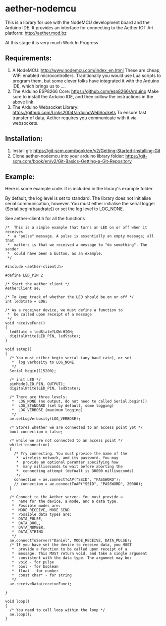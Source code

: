 # aether-nodemcu

This is a library for use with the NodeMCU development board and the Arduino IDE. It provides an interface for connecting to the Aether IOT Art platform: http://aether.mod.bz

At this stage it is very much Work In Progress

## Requirements:
1. A NodeMCU: http://www.nodemcu.com/index_en.html
    These are cheap, WiFi enabled microcontrollers. Traditionally you would use Lua scripts to program them, but some clever folks have       integrated it with the Arduino IDE, which brings us to ....
2. The Arduino ESP8266 Core: https://github.com/esp8266/Arduino
    Make sure to install the Arduino IDE, and then collow the instructions in the above link.
3. The Arduino Websocket Library: https://github.com/Links2004/arduinoWebSockets
    To ensure fast transfer of data, Aether requires you communicate with it via websockets.
    
## Installation:
1. Install git: https://git-scm.com/book/en/v2/Getting-Started-Installing-Git
2. Clone aether-nodemcu into your arduino library folder: https://git-scm.com/book/en/v2/Git-Basics-Getting-a-Git-Repository

## Example:
Here is some example code. It is included in the library's example folder.

By default, the log level is set to standard. The library does not initialise serial communication, however. You must either initialise the serial logger (Serial.begin(baudrate)) or set the log level to LOG_NONE.

See aether-client.h for all the functions

```
/*  This is a simple example that turns an LED on or off when it receives 
 *  a "pulse" message. A pulse is essentially an empty message; all that 
 *  matters is that we received a message to "do something". The sender
 *  could have been a button, as an example.
 */

#include <aether-client.h>

#define LED_PIN 2

/* Start the aether client */
AetherClient ae;

/* To keep track of whether the LED should be on or off */
int ledState = LOW;

/* As a receiver device, we must define a function to
 *  be called upon receipt of a message
 */
void receiveFunc()
{
  ledState = ledState?LOW:HIGH;
  digitalWrite(LED_PIN, ledState);
}

void setup() 
{
  /* You must either begin serial (any baud rate), or set 
   *  log verbosity to LOG_NONE
   */
  Serial.begin(115200);

  /* init LED */
  pinMode(LED_PIN, OUTPUT);
  digitalWrite(LED_PIN, ledState);

  /* There are three levels:
   *  LOG_NONE (no output, do not need to called Serial.begin())
   *  LOG_STANDARD (set by default, some logging)
   *  LOG_VERBOSE (maximum logging)
   */
  ae.setLogVerbosity(LOG_VERBOSE);

  /* Stores whether we are connected to an access point yet */
  bool connection = false;

  /* while we are not connected to an access point */
  while(!connection)
  {
    /* Try connecting. You must provide the name of the 
     *  wireless network, and its password. You may
     *  provide an optional paramter specifying how 
     *  many milliseconds to wait before aborting the
     *  connecting attempt (defualt is 30000 milliseconds)
     */
    connection = ae.connectToAP("SSID", "PASSWORD");
    // connection = ae.connectToAP("SSID", "PASSWORD", 20000);
  }

  /* Connect to the Aether server. You must provide a 
   *  name for the device, a mode, and a data type.
   *  Possible modes are:
   *  MODE_RECEIVE, MODE_SEND
   *  Possible data types are:
   *  DATA_PULSE,
   *  DATA_BOOL,
   *  DATA_NUMBER,
   *  DATA_STRING
   */
  ae.connectToServer("Daniel", MODE_RECEIVE, DATA_PULSE);
  /* If you have set the device to receive data, you MUST
   *  provide a function to be called upon receipt of a 
   *  message. This MUST return void, and take a single argument
   *  consistent with the data type. The argumnet may be:
   *  void - for pulse
   *  bool - for boolean
   *  float - for number
   *  const char* - for string
   */
  ae.receiveData(receiveFunc);

}

void loop() 
{
  /* You need to call loop within the loop */
  ae.loop();
}
```
